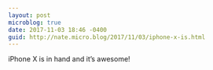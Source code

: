 ```yaml
---
layout: post
microblog: true
date: 2017-11-03 18:46 -0400
guid: http://nate.micro.blog/2017/11/03/iphone-x-is.html
---
```

iPhone X is in hand and it’s awesome!
